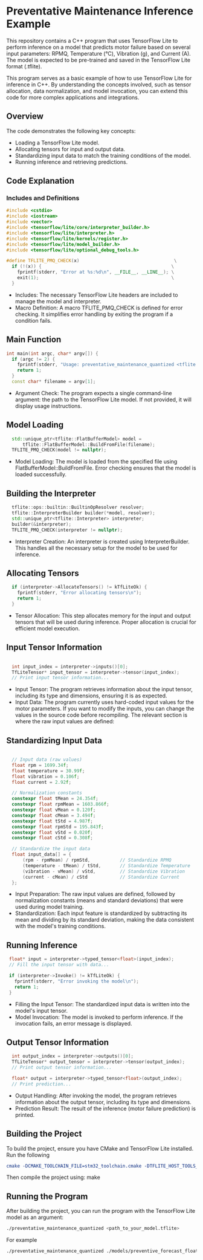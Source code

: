 # Preventative Maintenance Inference Example

This repository contains a C++ program that uses TensorFlow Lite to perform inference on a model that predicts motor failure based on several input parameters: RPMQ, Temperature (°C), Vibration (g), and Current (A). The model is expected to be pre-trained and saved in the TensorFlow Lite format (.tflite).

This program serves as a basic example of how to use TensorFlow Lite for inference in C++. By understanding the concepts involved, such as tensor allocation, data normalization, and model invocation, you can extend this code for more complex applications and integrations.

## Overview

The code demonstrates the following key concepts:

- Loading a TensorFlow Lite model.
- Allocating tensors for input and output data.
- Standardizing input data to match the training conditions of the model.
- Running inference and retrieving predictions.

## Code Explanation

### Includes and Definitions

```cpp
#include <cstdio>
#include <iostream>
#include <vector>
#include <tensorflow/lite/core/interpreter_builder.h>
#include <tensorflow/lite/interpreter.h>
#include <tensorflow/lite/kernels/register.h>
#include <tensorflow/lite/model_builder.h>
#include <tensorflow/lite/optional_debug_tools.h>

#define TFLITE_PMQ_CHECK(x)                                   \
  if (!(x)) {                                                \
    fprintf(stderr, "Error at %s:%d\n", __FILE__, __LINE__); \
    exit(1);                                                 \
  }
```

- Includes: The necessary TensorFlow Lite headers are included to manage the model and interpreter.
- Macro Definition: A macro TFLITE_PMQ_CHECK is defined for error checking. It simplifies error handling by exiting the program if a condition fails.

## Main Function

```cpp
int main(int argc, char* argv[]) {
  if (argc != 2) {
    fprintf(stderr, "Usage: preventative_maintenance_quantized <tflite model>\n");
    return 1;
  }
  const char* filename = argv[1];


```

- Argument Check: The program expects a single command-line argument: the path to the TensorFlow Lite model. If not provided, it will display usage instructions.

## Model Loading

```cpp
  std::unique_ptr<tflite::FlatBufferModel> model =
      tflite::FlatBufferModel::BuildFromFile(filename);
  TFLITE_PMQ_CHECK(model != nullptr);

```

- Model Loading: The model is loaded from the specified file using FlatBufferModel::BuildFromFile. Error checking ensures that the model is loaded successfully.

## Building the Interpreter

```cpp
  tflite::ops::builtin::BuiltinOpResolver resolver;
  tflite::InterpreterBuilder builder(*model, resolver);
  std::unique_ptr<tflite::Interpreter> interpreter;
  builder(&interpreter);
  TFLITE_PMQ_CHECK(interpreter != nullptr);
```

- Interpreter Creation: An interpreter is created using InterpreterBuilder. This handles all the necessary setup for the model to be used for inference.

## Allocating Tensors

```cpp
  if (interpreter->AllocateTensors() != kTfLiteOk) {
    fprintf(stderr, "Error allocating tensors\n");
    return 1;
  }

```

- Tensor Allocation: This step allocates memory for the input and output tensors that will be used during inference. Proper allocation is crucial for efficient model execution.

## Input Tensor Information

```cpp

  int input_index = interpreter->inputs()[0];
  TfLiteTensor* input_tensor = interpreter->tensor(input_index);
  // Print input tensor information...

```

- Input Tensor: The program retrieves information about the input tensor, including its type and dimensions, ensuring it is as expected.
- Input Data: The program currently uses hard-coded input values for the motor parameters. If you want to modify the inputs, you can change the values in the source code before recompiling. The relevant section is where the raw input values are defined:

## Standardizing Input Data

```cpp

  // Input data (raw values)
  float rpm = 1699.34f;
  float temperature = 30.99f;
  float vibration = 0.106f;
  float current = 2.92f;

  // Normalization constants
  constexpr float tMean = 24.354f;
  constexpr float rpmMean = 1603.866f;
  constexpr float vMean = 0.120f;
  constexpr float cMean = 3.494f;
  constexpr float tStd = 4.987f;
  constexpr float rpmStd = 195.843f;
  constexpr float vStd = 0.020f;
  constexpr float cStd = 0.308f;

  // Standardize the input data
  float input_data[] = {
      (rpm - rpmMean) / rpmStd,           // Standardize RPMQ
      (temperature - tMean) / tStd,       // Standardize Temperature
      (vibration - vMean) / vStd,         // Standardize Vibration
      (current - cMean) / cStd            // Standardize Current
  };

```

- Input Preparation: The raw input values are defined, followed by normalization constants (means and standard deviations) that were used during model training.
- Standardization: Each input feature is standardized by subtracting its mean and dividing by its standard deviation, making the data consistent with the model's training conditions.

## Running Inference

```cpp
 float* input = interpreter->typed_tensor<float>(input_index);
 // Fill the input tensor with data...

 if (interpreter->Invoke() != kTfLiteOk) {
   fprintf(stderr, "Error invoking the model\n");
   return 1;
 }
```

- Filling the Input Tensor: The standardized input data is written into the model's input tensor.
- Model Invocation: The model is invoked to perform inference. If the invocation fails, an error message is displayed.

## Output Tensor Information

```cpp
  int output_index = interpreter->outputs()[0];
  TfLiteTensor* output_tensor = interpreter->tensor(output_index);
  // Print output tensor information...

  float* output = interpreter->typed_tensor<float>(output_index);
  // Print prediction...

```

- Output Handling: After invoking the model, the program retrieves information about the output tensor, including its type and dimensions.
- Prediction Result: The result of the inference (motor failure prediction) is printed.

## Building the Project

To build the project, ensure you have CMake and TensorFlow Lite installed. Run the following

```cmake
cmake -DCMAKE_TOOLCHAIN_FILE=stm32_toolchain.cmake -DTFLITE_HOST_TOOLS_DIR=/usr/local/bin ../tensorflow/tensorflow/lite/examples/preventative_maintenance_quantized
```

Then compile the project using: make

## Running the Program

After building the project, you can run the program with the TensorFlow Lite model as an argument:

```bash
./preventative_maintenance_quantized <path_to_your_model.tflite>

```

For example

```bash
./preventative_maintenance_quantized ./models/preventive_forecast_float32.tflite

```
